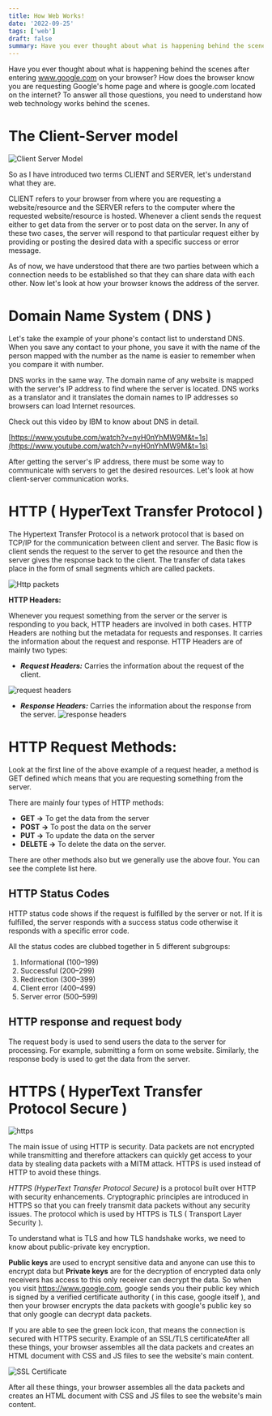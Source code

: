 ```yaml
---
title: How Web Works!
date: '2022-09-25'
tags: ['web']
draft: false
summary: Have you ever thought about what is happening behind the scenes after entering www.google.com on your browser? How does the browser know you are requesting Google's home page and where is google.com located on the internet? To answer all those questions, you need to understand how web technology works behind the scenes.
---
```


Have you ever thought about what is happening behind the scenes after entering www.google.com on your browser? How does the browser know you are requesting Google's home page and where is google.com located on the internet? To answer all those questions, you need to understand how web technology works behind the scenes.

# The Client-Server model

![Client Server Model](https://miro.medium.com/max/720/0*kZuLJa3OA0BqtEjv)

So as I have introduced two terms CLIENT and SERVER, let's understand what they are.

CLIENT refers to your browser from where you are requesting a website/resource and the SERVER refers to the computer where the requested website/resource is hosted. Whenever a client sends the request either to get data from the server or to post data on the server. In any of these two cases, the server will respond to that particular request either by providing or posting the desired data with a specific success or error message.

As of now, we have understood that there are two parties between which a connection needs to be established so that they can share data with each other. Now let's look at how your browser knows the address of the server.

# Domain Name System ( DNS )

Let's take the example of your phone's contact list to understand DNS. When you save any contact to your phone, you save it with the name of the person mapped with the number as the name is easier to remember when you compare it with number.

DNS works in the same way. The domain name of any website is mapped with the server's IP address to find where the server is located. DNS works as a translator and it translates the domain names to IP addresses so browsers can load Internet resources.

Check out this video by IBM to know about DNS in detail.

[https://www.youtube.com/watch?v=nyH0nYhMW9M&t=1s](https://www.youtube.com/watch?v=nyH0nYhMW9M&t=1s)

After getting the server's IP address, there must be some way to communicate with servers to get the desired resources. Let's look at how client-server communication works.

# HTTP ( HyperText Transfer Protocol )

The Hypertext Transfer Protocol is a network protocol that is based on TCP/IP for the communication between client and server.
The Basic flow is client sends the request to the server to get the resource and then the server gives the response back to the client. The transfer of data takes place in the form of small segments which are called packets.

![Http packets](https://miro.medium.com/max/720/0*oXe5go_NVSj441Gd.jpeg)

**HTTP Headers:**

Whenever you request something from the server or the server is responding to you back, HTTP headers are involved in both cases. HTTP Headers are nothing but the metadata for requests and responses. It carries the information about the request and response.
HTTP Headers are of mainly two types:

- **_Request Headers:_** Carries the information about the request of the client.

![request headers](https://miro.medium.com/proxy/0*DU0ACcNb9CN35_uW.png)

- **_Response Headers:_** Carries the information about the response from the server.
  ![response headers](https://miro.medium.com/max/640/1*RK8k7_CLo6TqoPYczMvk4w.png)

# HTTP Request Methods:

Look at the first line of the above example of a request header, a method is GET defined which means that you are requesting something from the server.

There are mainly four types of HTTP methods:

- **GET →** To get the data from the server
- **POST →** To post the data on the server
- **PUT →** To update the data on the server
- **DELETE →** To delete the data on the server.

There are other methods also but we generally use the above four. You can see the complete list here.

## HTTP Status Codes

HTTP status code shows if the request is fulfilled by the server or not. If it is fulfilled, the server responds with a success status code otherwise it responds with a specific error code.

All the status codes are clubbed together in 5 different subgroups:

1. Informational (100–199)
2. Successful (200–299)
3. Redirection (300–399)
4. Client error (400–499)
5. Server error (500–599)

## HTTP response and request body

The request body is used to send users the data to the server for processing. For example, submitting a form on some website. Similarly, the response body is used to get the data from the server.

# HTTPS ( HyperText Transfer Protocol Secure )

![https](https://miro.medium.com/max/720/1*ItKgwGP5_8wB6_IAtPQ0iA.png)

The main issue of using HTTP is security. Data packets are not encrypted while transmitting and therefore attackers can quickly get access to your data by stealing data packets with a MITM attack. HTTPS is used instead of HTTP to avoid these things.

_HTTPS (HyperText Transfer Protocol Secure)_ is a protocol built over HTTP with security enhancements. Cryptographic principles are introduced in HTTPS so that you can freely transmit data packets without any security issues. The protocol which is used by HTTPS is TLS ( Transport Layer Security ).

To understand what is TLS and how TLS handshake works, we need to know about public-private key encryption.

**Public keys** are used to encrypt sensitive data and anyone can use this to encrypt data but **Private keys** are for the decryption of encrypted data only receivers has access to this only receiver can decrypt the data. So when you visit https://www.google.com, google sends you their public key which is signed by a verified certificate authority ( in this case, google itself ), and then your browser encrypts the data packets with google's public key so that only google can decrypt data packets.

If you are able to see the green lock icon, that means the connection is secured with HTTPS security.
Example of an SSL/TLS certificateAfter all these things, your browser assembles all the data packets and creates an HTML document with CSS and JS files to see the website's main content.

![SSL Certificate](https://miro.medium.com/max/640/1*WnXhJljZ8QHOTkNkXht3Bw.png)

After all these things, your browser assembles all the data packets and creates an HTML document with CSS and JS files to see the website's main content.
